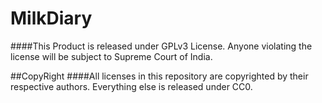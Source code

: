 # MilkDiary
####This Product is released under GPLv3 License. Anyone violating the license will be subject to Supreme Court of India.

##CopyRight
####All licenses in this repository are copyrighted by their respective authors. Everything else is released under CC0.

